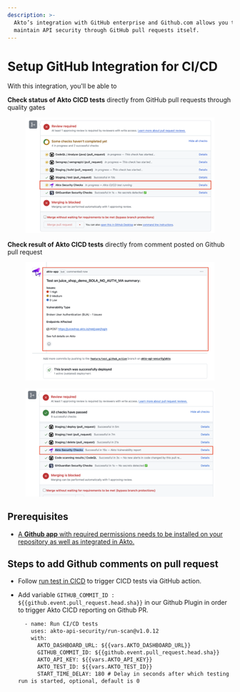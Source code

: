 ```yaml
---
description: >-
  Akto’s integration with GitHub enterprise and Github.com allows you to
  maintain API security through GitHub pull requests itself.
---
```


# Setup GitHub Integration for CI/CD

With this integration, you'll be able to

**Check status of Akto CICD tests** directly from GitHub pull requests through quality gates

<figure><img src="../../../.gitbook/assets/image (1) (1) (1) (1) (1) (1) (1) (1).png" alt=""><figcaption></figcaption></figure>

**Check result of Akto CICD tests** directly from comment posted on Github pull request

<figure><img src="../../../.gitbook/assets/image (1) (1) (1) (1) (1) (1) (1) (1) (1).png" alt=""><figcaption></figcaption></figure>

<figure><img src="../../../.gitbook/assets/image (2) (1) (1) (1) (1) (1).png" alt=""><figcaption></figcaption></figure>

## Prerequisites

* [A **Github app** with required permissions needs to be installed on your repository as well as integrated in Akto.](create-github-app.md)

## Steps to add Github comments on pull request

* Follow [run test in CICD](../run-tests-in-cicd.md) to trigger CICD tests via GitHub action.
*   Add variable `GITHUB_COMMIT_ID : ${{github.event.pull_request.head.sha}}` in our Github Plugin in order to trigger Akto CICD reporting on Github PR.

    ```
      - name: Run CI/CD tests
        uses: akto-api-security/run-scan@v1.0.12
        with:
          AKTO_DASHBOARD_URL: ${{vars.AKTO_DASHBOARD_URL}}
          GITHUB_COMMIT_ID: ${{github.event.pull_request.head.sha}}
          AKTO_API_KEY: ${{vars.AKTO_API_KEY}}
          AKTO_TEST_ID: ${{vars.AKTO_TEST_ID}}
          START_TIME_DELAY: 180 # Delay in seconds after which testing run is started, optional, default is 0 
    ```
